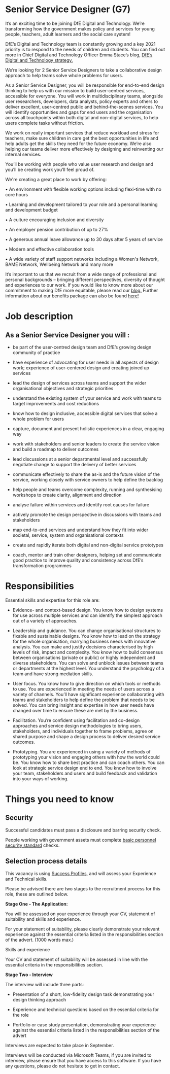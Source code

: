
# Senior Service Designer (G7)

It’s an exciting time to be joining DfE Digital and Technology. We’re transforming how the government makes policy and services for young people, teachers, adult learners and the social care system!

DfE’s Digital and Technology team is constantly growing and a key 2021 priority is to respond to the needs of children and students. You can find out more in Chief Digital and Technology Officer Emma Stace’s blog, [DfE’s Digital and Technology strategy.](https://dfedigital.blog.gov.uk/2021/04/21/strategy/)

We’re looking for 2 Senior Service Designers to take a collaborative design approach to help teams solve whole problems for users.

As a Senior Service Designer, you will be responsible for end-to-end design thinking to help us with our mission to build user-centred services, accessible for everyone. You will work in multidisciplinary teams, alongside user researchers, developers, data analysts, policy experts and others to deliver excellent, user-centred public and behind-the-scenes services. You will identify opportunities and gaps for end users and the organisation across all touchpoints within both digital and non-digital services, to help users complete tasks without friction.

We work on really important services that reduce workload and stress for teachers, make sure children in care get the best opportunities in life and help adults get the skills they need for the future economy. We’re also helping our teams deliver more effectively by designing and reinventing our internal services.

You’ll be working with people who value user research and design and you’ll be creating work you’ll feel proud of.

We're creating a great place to work by offering:

• An environment with flexible working options including flexi-time with no core hours

• Learning and development tailored to your role and a personal learning and development budget

• A culture encouraging inclusion and diversity

• An employer pension contribution of up to 27%

• A generous annual leave allowance up to 30 days after 5 years of service

• Modern and effective collaboration tools

• A wide variety of staff support networks including a Women's Network, BAME Network, Wellbeing Network and many more

It’s important to us that we recruit from a wide range of professional and personal backgrounds – bringing different perspectives, diversity of thought and experiences to our work. If you would like to know more about our commitment to making DfE more equitable, please read our [blog.](https://dfedigital.blog.gov.uk/making-dfe-digital-more-equitable/) Further information about our benefits package can also be found [here!](https://dfedigital.blog.gov.uk/benefits/)

# Job description

## As a Senior Service Designer you will :

-   be part of the user-centred design team and DfE’s growing design community of practice
    
-   have experience of advocating for user needs in all aspects of design work; experience of user-centered design and creating joined up services
    
-   lead the design of services across teams and support the wider organisational objectives and strategic priorities
    
-   understand the existing system of your service and work with teams to target improvements and cost reductions
    
-   know how to design inclusive, accessible digital services that solve a whole problem for users
    
-   capture, document and present holistic experiences in a clear, engaging way
    
-   work with stakeholders and senior leaders to create the service vision and build a roadmap to deliver outcomes
    
-   lead discussions at a senior departmental level and successfully negotiate change to support the delivery of better services
    
-   communicate effectively to share the as-is and the future vision of the service, working closely with service owners to help define the backlog
    
-   help people and teams overcome complexity, running and synthesising workshops to create clarity, alignment and direction
    
-   analyse failure within services and identify root causes for failure
    
-   actively promote the design perspective in discussions with teams and stakeholders
    
-   map end-to-end services and understand how they fit into wider societal, service, system and organisational contexts
    
-   create and rapidly iterate both digital and non-digital service prototypes
    
-   coach, mentor and train other designers, helping set and communicate good practice to improve quality and consistency across DfE’s transformation programmes
    

# Responsibilities

Essential skills and expertise for this role are:

-   Evidence- and context-based design. You know how to design systems for use across multiple services and can identify the simplest approach out of a variety of approaches.
    
-   Leadership and guidance. You can change organisational structures to fixable and sustainable designs. You know how to lead on the strategy for the whole organisation, marrying business needs with innovative analysis. You can make and justify decisions characterised by high levels of risk, impact and complexity. You know how to build consensus between organisations (private or public) or highly independent and diverse stakeholders. You can solve and unblock issues between teams or departments at the highest level. You understand the psychology of a team and have strong mediation skills.
    
-   User focus. You know how to give direction on which tools or methods to use. You are experienced in meeting the needs of users across a variety of channels. You’ll have significant experience collaborating with teams and stakeholders to help define the problem that needs to be solved. You can bring insight and expertise in how user needs have changed over time to ensure these are met by the business.
    
-   Facilitation. You’re confident using facilitation and co-design approaches and service design methodologies to bring users, stakeholders, and individuals together to frame problems, agree on shared purpose and shape a design process to deliver desired service outcomes.
    
-   Prototyping. You are experienced in using a variety of methods of prototyping your vision and engaging others with how the world could be. You know how to share best practice and can coach others. You can look at strategic service design end to end. You know how to involve your team, stakeholders and users and build feedback and validation into your ways of working.
    

  

# Things you need to know

## Security

Successful candidates must pass a disclosure and barring security check.

People working with government assets must complete [basic personnel security standard](https://www.gov.uk/government/publications/government-baseline-personnel-security-standard) checks.

## Selection process details

This vacancy is using [Success Profiles](https://www.gov.uk/government/publications/success-profiles), and will assess your Experience and Technical skills.

Please be advised there are two stages to the recruitment process for this role, these are outlined below.

  

**Stage One - The Application:**

You will be assessed on your experience through your CV, statement of suitability and skills and experience.

For your statement of suitability, please clearly demonstrate your relevant experience against the essential criteria listed in the responsibilities section of the advert. (1000 words max.)

Skills and experience

Your CV and statement of suitability will be assessed in line with the essential criteria in the responsibilities section.

  

**Stage Two - Interview**

The interview will include three parts:

-   Presentation of a short, low-fidelity design task demonstrating your design thinking approach
    
-   Experience and technical questions based on the essential criteria for the role
    
-   Portfolio or case study presentation, demonstrating your experience against the essential criteria listed in the responsibilities section of the advert
    

  

Interviews are expected to take place in September.

Interviews will be conducted via Microsoft Teams, if you are invited to interview, please ensure that you have access to this software. If you have any questions, please do not hesitate to get in contact.